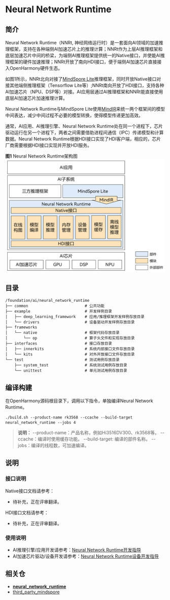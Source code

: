 # Neural Network Runtime

## 简介

Neural Network Runtime（NNRt, 神经网络运行时）是一套面向AI领域的加速推理框架，支持在各种端侧AI加速芯片上的推理计算；NNRt作为上层AI推理框架和底层加速芯片中间的桥梁，为端侧AI推理框架提供统一的Native接口，并使能AI推理框架的硬件加速推理；NNRt开放了南向HDI接口，便于端侧AI加速芯片直接接入OpenHarmony硬件生态。

如图1所示，NNRt北向对接了[MindSpore Lite](https://gitee.com/openharmony/third_party_mindspore)推理框架，同时开放Native接口对接其他端侧推理框架（Tensorflow Lite等）;NNRt南向开放了HDI接口，支持各种AI加速芯片（NPU、DSP等）对接。AI应用层通过AI推理框架和NNRt能直接使用底层AI加速芯片加速推理计算。

Neural Network Runtime与MindSpore Lite使用[MindIR](https://gitee.com/openharmony/third_party_mindspore)来统一两个框架间的模型中间表达，减少中间过程不必要的模型转换，使得模型传递更加高效。

通常，AI应用、AI推理引擎、Neural Network Runtime处在同一个进程下，芯片驱动运行在另一个进程下，两者之间需要借助进程间通信（IPC）传递模型和计算数据。Neural Network Runtime根据HDI接口实现了HDI客户端，相应的，芯片厂商需要根据HDI接口实现并开放HDI服务。

**图1** Neural Network Runtime架构图
!["Neural Network Runtime架构图"](neural_network_runtime_intro.png)

## 目录

```text
/foundation/ai/neural_network_runtime
├── common                         # 公共功能
├── example                        # 开发样例目录
│   ├── deep_learning_framework    # 应用/推理框架开发样例存放目录
│   └── drivers                    # 设备驱动开发样例存放目录
├── frameworks
│   └── native                     # 框架代码存放目录
│       └── op                     # 算子头文件和实现存放目录
├── interfaces                     # 接口存放目录
│   ├── innerkits                  # 系统内部接口文件存放目录
│   └── kits                       # 对外开放接口文件存放目录 
└── test                           # 测试用例存放目录
    ├── system_test                # 系统测试用例存放目录
    └── unittest                   # 单元测试用例存放目录
```

## 编译构建

在OpenHarmony源码根目录下，调用以下指令，单独编译Neural Network Runtime。
```shell
./build.sh --product-name rk3568 --ccache --build-target neural_network_runtime --jobs 4
```
> **说明：** 
--product-name：产品名称，例如Hi3516DV300、rk3568等。
--ccache：编译时使用缓存功能。
--build-target: 编译的部件名称。
--jobs：编译的线程数，可加速编译。

## 说明

### 接口说明

Native接口文档请参考：
- 待补充，正在评审翻译。

HDI接口文档请参考：
- 待补充，正在评审翻译。

### 使用说明

- AI推理引擎/应用开发请参考：[Neural Network Runtime开发指导](./neural-network-runtime-guidelines.md)
- AI加速芯片驱动/设备开发请参考：[Neural Network Runtime设备开发指导](./example/drivers/README_zh.md)

## 相关仓

- [**neural_network_runtime**](https://gitee.com/openharmony-sig/neural_network_runtime)
- [third_party_mindspore](https://gitee.com/openharmony/third_party_mindspore)
